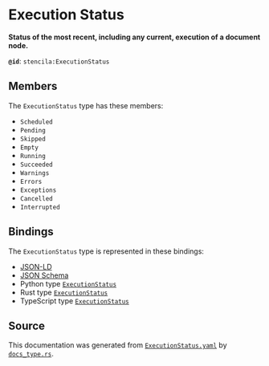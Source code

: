 # Execution Status

**Status of the most recent, including any current, execution of a document node.**

**`@id`**: `stencila:ExecutionStatus`

## Members

The `ExecutionStatus` type has these members:

- `Scheduled`
- `Pending`
- `Skipped`
- `Empty`
- `Running`
- `Succeeded`
- `Warnings`
- `Errors`
- `Exceptions`
- `Cancelled`
- `Interrupted`

## Bindings

The `ExecutionStatus` type is represented in these bindings:

- [JSON-LD](https://stencila.org/ExecutionStatus.jsonld)
- [JSON Schema](https://stencila.org/ExecutionStatus.schema.json)
- Python type [`ExecutionStatus`](https://github.com/stencila/stencila/blob/main/python/python/stencila/types/execution_status.py)
- Rust type [`ExecutionStatus`](https://github.com/stencila/stencila/blob/main/rust/schema/src/types/execution_status.rs)
- TypeScript type [`ExecutionStatus`](https://github.com/stencila/stencila/blob/main/ts/src/types/ExecutionStatus.ts)

## Source

This documentation was generated from [`ExecutionStatus.yaml`](https://github.com/stencila/stencila/blob/main/schema/ExecutionStatus.yaml) by [`docs_type.rs`](https://github.com/stencila/stencila/blob/main/rust/schema-gen/src/docs_type.rs).
